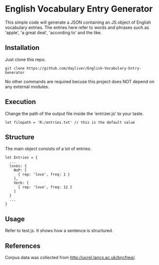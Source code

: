 # English Vocabulary Entry Generator
This simple code will generate a JSON containing an JS object of English vocabulary entries. The entries here refer to words and phrases such as 'apple', 'a great deal', 'according to' and the like.

## Installation
Just clone this repo.
```
git clone https://github.com/dayliver/English-Vocabulary-Entry-Generator
```
No other commands are required becuse this project does NOT depend on any external modules.

## Execution
Change the path of the output file inside the 'entrizer.js' to your taste.
```
let filepath = 'R:/entries.txt' // this is the default value
```

## Structure
The main object consists of a lot of entries.
```
let Entries = {
  ...
  loves: {
    NoP: [
      { rep: 'love', freq: 1 }
    ],
    Verb: [
      { rep: 'love', freq: 12 }
    ]
  }
  ...
}
```

## Usage
Refer to test.js. It shows how a sentence is structured.

## References
Corpus data was collected from http://ucrel.lancs.ac.uk/bncfreq/.



